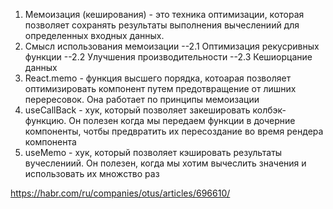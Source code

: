 1. Мемоизация (кеширования) - это техника оптимизации, которая позволяет сохранять результаты выполнения вычеслениий для определенных входных данных.
2. Смысл использования мемоизации
    --2.1 Оптимизация рекусривных функции
    --2.2 Улучшения производительности
    --2.3 Кешиорцание данных
3. React.memo - функция высшего порядка, котоарая позволяет оптимизировать компонент путем предотвращение от лишних перересовок. Она работает по принципы мемоизации
4. useCallBack - хук, который позволяет закешировать колбэк-функцию. Он полезен когда мы передаем функции в дочерние компоненты, чотбы предвратить их пересоздание во время рендера компонента
5. useMemo - хук, который позволяет кэшировать результаты вучеслениий. Он полезен, когда мы хотим вычеслить значения и использовать их множство раз



https://habr.com/ru/companies/otus/articles/696610/